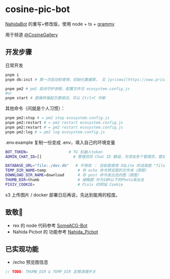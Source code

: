 # cosine-pic-bot

[NahidaBot](https://github.com/NahidaBot/Nahida_Picbot) 的重写+修改版，使用 node + ts + [grammy](https://grammy.dev/zh/)

用于频道 [@CosineGallery](https://t.me/CosineGallery)


## 开发步骤

日常开发

```bash
pnpm i
pnpm db:init # 第一次启动前使用，初始化数据库， 见 [prisma](https://www.prisma.io/docs/orm/prisma-migrate/workflows/development-and-production#create-and-apply-migrations) 

pnpm pm2 # pm2 启动守护进程，配置文件见 ecosystem.config.js
#or
pnpm start # 直接终端起方便调试，可以 Ctrl+C 中断
```

其他命令（问就是个人习惯）：

```bash
pnpm pm2:stop # = pm2 stop ecosystem.config.js
pnpm pm2:restart # = pm2 restart ecosystem.config.js
pnpm pm2:restart # = pm2 restart ecosystem.config.js
pnpm pm2:log # = pm2 log ecosystem.config.js
```

.env.example 复制一份变成 .env，填入自己的环境变量

```bash
BOT_TOKEN=                  # TG 机器人token
ADMIN_CHAT_ID=[]              # 管理员的 Chat ID 数组，可添加多个管理员，管理员可执行post操作

DATABASE_URL="file:./dev.db"   # 不用改 ｜ 目前是使用 SQLite 的话就是 "file:./dev.db" 用别的数据库的话就得改改 provider 之类的了日后再说了
TEMP_DIR_NAME=temp              # 存 echo 命令预览图的文件夹（原图）
DOWNLOAD_DIR_NAME=download      # 存 post 命令发出去的图（原图）
THUMB_DIR=thumb                 # 缩略图 作为10M以下的Photo发出去
PIXIV_COOKIE=                   # Pixiv 的网站 Cookie
```

s3 上传图片 / docker 部署日后再说，先达到能用的程度。

## 致敬🫡

- rex 的 node 代码参考 [SomeACG-Bot](https://github.com/SomeACG/SomeACG-Bot)
- Nahida Picbot 的 功能参考 [Nahida_Picbot](https://github.com/NahidaBot/Nahida_Picbot)

## 已实现功能

- /echo 预览图信息

```typescript
// TODO: THUMB_DIR & TEMP_DIR 定期清理开关
```
